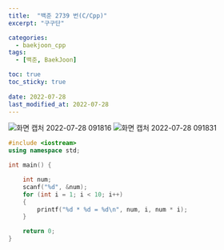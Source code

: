 ```yaml
---
title:  "백준 2739 번(C/Cpp)"
excerpt: "구구단"

categories:
  - baekjoon_cpp
tags:
  - [백준, BaekJoon]

toc: true
toc_sticky: true
 
date: 2022-07-28
last_modified_at: 2022-07-28
---
```


![화면 캡처 2022-07-28 091816](https://user-images.githubusercontent.com/106606698/181394062-f705b8bf-0180-4b8c-aa00-9abdc2f4dbb3.png)
![화면 캡처 2022-07-28 091831](https://user-images.githubusercontent.com/106606698/181394083-f273fe4f-a6cf-4859-a7d6-b8b2a9b4ff66.png)
  
```c++
#include <iostream>
using namespace std;

int main() {

	int num;
	scanf("%d", &num);
	for (int i = 1; i < 10; i++)
	{
		printf("%d * %d = %d\n", num, i, num * i);
	}

	return 0;
}
```


